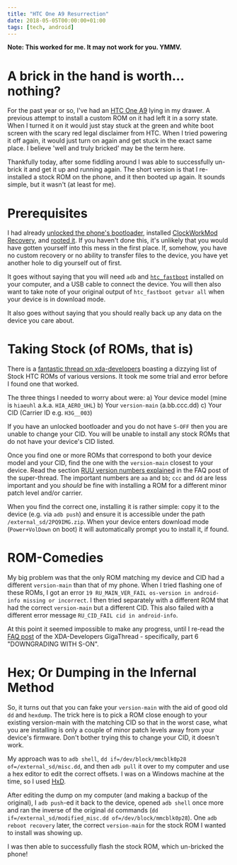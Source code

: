 ```yaml
---
title: "HTC One A9 Resurrection"
date: 2018-05-05T00:00:00+01:00
tags: [tech, android]
---
```


**Note: This worked for me.  It may not work for you.  YMMV.**

# A brick in the hand is worth... nothing?
For the past year or so, I've had an [HTC One A9](https://www.gsmarena.com/htc_one_a9-7576.php) lying in my drawer.  A previous attempt to install a custom ROM on it had left it in a sorry state. When I turned it on it would just stay stuck at the green and white boot screen with the scary red legal disclaimer from HTC.  When I tried powering it off again, it would just turn on again and get stuck in the exact same place. I believe 'well and truly bricked' may be the term here.

Thankfully today, after some fiddling around I was able to successfully un-brick it and get it up and running again.  The short version is that I re-installed a stock ROM on the phone, and it then booted up again.  It sounds simple, but it wasn't (at least for me).

# Prerequisites
I had already [unlocked the phone's bootloader](https://www.htcdev.com/bootloader/), installed [ClockWorkMod Recovery](https://forum.xda-developers.com/wiki/ClockworkMod_Recovery), and [rooted it](https://theunlockr.com/2016/03/22/root-htc-one-a9/).  If you haven't done this, it's unlikely that you would have gotten yourself into this mess in the first place.  If, somehow, you have no custom recovery or no ability to transfer files to the device, you have yet another hole to dig yourself out of first.

It goes without saying that you will need `adb` and [`htc_fastboot`](https://www.htcdev.com/process/legal_fastboot_linux) installed on your computer, and a USB cable to connect the device.  You will then also want to take note of your original output of `htc_fastboot getvar all` when your device is in download mode.

It also goes without saying that you should really back up any data on the device you care about.

# Taking Stock (of ROMs, that is)
There is a [fantastic thread on xda-developers](https://forum.xda-developers.com/one-a9/general/wip-ruu-htc-one-a9-t3240344) boasting a dizzying list of Stock HTC ROMs of various versions.  It took me some trial and error before I found one that worked.

The three things I needed to worry about were:
a) Your device model (mine is `hiaeuhl` a.k.a. `HIA_AERO_UHL`)
b) Your `version-main` (a.bb.ccc.dd)
c) Your CID (Carrier ID e.g. `H3G__003`)

If you have an unlocked bootloader and you do not have `S-OFF` then you are unable to change your CID.  You will be unable to install any stock ROMs that do not have your device's CID listed.

Once you find one or more ROMs that correspond to both your device model and your CID, find the one with the `version-main` closest to your device.  Read the section [RUU version numbers explained](https://forum.xda-developers.com/showpost.php?p=63640734&postcount=2) in the FAQ post of the super-thread. The important numbers are `aa` and `bb`; `ccc` and `dd` are less important and you _should_ be fine with installing a ROM for a different minor patch level and/or carrier.

When you find the correct one, installing it is rather simple: copy it to the device (e.g. via `adb push`) and ensure it is accessible under the path  `/external_sd/2PQ9IMG.zip`.  When your device enters download mode (`Power+VolDown` on boot) it will automatically prompt you to install it, if found.

# ROM-Comedies
My big problem was that the only ROM matching my device and CID had a different `version-main` than that of my phone.  When I tried flashing one of these ROMs, I got an error `19 RU_MAIN_VER_FAIL os-version in android-info missing or incorrect`.  I then tried separately with a different ROM that had the correct `version-main` but a different CID.  This also failed with a different error message `RU_CID_FAIL cid in android-info`. 

At this point it seemed impossible to make any progress, until I re-read the [FAQ post](https://forum.xda-developers.com/showpost.php?p=63640734&postcount=2) of the XDA-Developers GigaThread - specifically, part 6 "DOWNGRADING WITH S-ON". 

# Hex; Or Dumping in the Infernal Method
So, it turns out that you can fake your `version-main` with the aid of good old `dd` and `hexdump`.  The trick here is to pick a ROM close enough to your existing version-main with the matching CID so that in the worst case, what you are installing is only a couple of minor patch levels away from your device's firmware.  Don't bother trying this to change your CID, it doesn't work.

My approach was to `adb shell`, `dd if=/dev/block/mmcblk0p28 of=/external_sd/misc.dd`, and then `adb pull` it over to my computer and use a hex editor to edit the correct offsets.  I was on a Windows machine at the time, so I used [HxD](https://mh-nexus.de/en/hxd/).  

After editing the dump on my computer (and making a backup of the original), I `adb push`-ed it back to the device, opened `adb shell` once more and ran the inverse of the original `dd` commands (`dd if=/external_sd/modified_misc.dd of=/dev/block/mmcblk0p28`).  One `adb reboot recovery` later, the correct `version-main` for the stock ROM I wanted to install was showing up.

I was then able to successfully flash the stock ROM, which un-bricked the phone! 